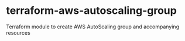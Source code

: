 # terraform-aws-autoscaling-group
Terraform module to create AWS AutoScaling group and accompanying resources
